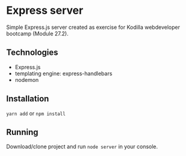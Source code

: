 # Express server 

Simple Express.js server created as exercise for Kodilla webdeveloper bootcamp (Module 27.2).

## Technologies

* Express.js
* templating engine: express-handlebars
* nodemon

## Installation

`yarn add` or `npm install`

## Running

Download/clone project and run `node server` in your console.




